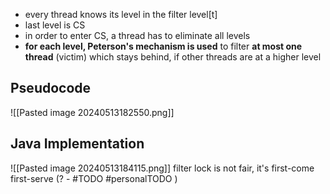 - every thread knows its level in the filter level[t]
- last level is CS
- in order to enter CS, a thread has to eliminate all levels
- **for each level, Peterson's mechanism is used** to filter **at most one thread** (victim) which stays behind, if other threads are at a higher level
## Pseudocode
![[Pasted image 20240513182550.png]]

## Java Implementation
 ![[Pasted image 20240513184115.png]]
filter lock is not fair, it's first-come first-serve (? - #TODO #personalTODO )